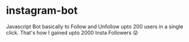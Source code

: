# instagram-bot
Javascript Bot basically to Follow and Unfollow upto 200 users in a single click.
That's how I gained upto 2000 Insta Followers 😜
